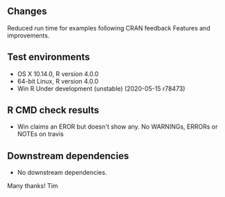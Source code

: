 ## Changes
Reduced run time for examples following CRAN feedback
Features and improvements. 

## Test environments
* OS X 10.14.0, R version 4.0.0
* 64-bit Linux, R version 4.0.0
* Win R Under development (unstable) (2020-05-15 r78473)


## R CMD check results
* Win claims an EROR but doesn't show any. No WARNINGs, ERRORs or NOTEs on travis

## Downstream dependencies
* No downstream dependencies.

Many thanks!
Tim